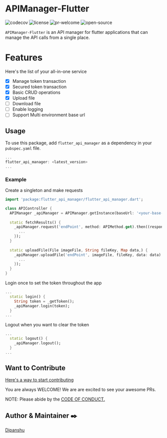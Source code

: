 # APIManager-Flutter

![codecov](https://codecov.io/gh/101Loop/APIManager-Flutter/branch/master/graph/badge.svg?token=770R0EZKQG)
![license](https://img.shields.io/github/license/101Loop/APIManager-Flutter.svg)
![pr-welcome](https://img.shields.io/badge/PRs-welcome-brightgreen.svg)
![open-source](https://badges.frapsoft.com/os/v1/open-source.png?v=103)

`APIManager-Flutter` is an API manager for flutter applications that can manage
the API calls from a single place.<br>

# Features

Here's the list of your all-in-one service

- [x] Manage token transaction
- [x] Secured token transaction
- [x] Basic CRUD operations
- [x] Upload file
- [ ] Download file
- [ ] Enable logging
- [ ] Support Multi environment base url

## Usage
To use this package, add `flutter_api_manager` as a dependency in your `pubspec.yaml` file.
``` dart
...
flutter_api_manager: <latest_version>
...
```
### Example

Create a singleton and make requests
``` dart
import 'package:flutter_api_manager/flutter_api_manager.dart';

class APIController {
  APIManager _apiManager = APIManager.getInstance(baseUrl: '<your-base-url>');
  
  static fetchResults() {
    _apiManager.request('endPoint', method: APIMethod.get).then((response) {
      ...    
    });
  }
  
  static uploadFile(File imageFile, String fileKey, Map data,) {
    _apiManager.uploadFile('endPoint', imageFile, fileKey, data: data).then((response) {
      ...    
    });
  }
}
```
Login once to set the token throughout the app
```dart
...
  static login() {
    String token = _getToken();
    _apiManager.login(token);
  }
...
```
Logout when you want to clear the token
```dart
...
  static logout() {
    _apiManager.logout();
  }
...
```

## Want to Contribute

[Here's a way to start contributing](https://github.com/101Loop/APIManager-Flutter/blob/master/CONTRIBUTING.md)

You are always WELCOME! We are are excited to see your awesome PRs.

NOTE: Please abide by the
[CODE OF CONDUCT.](https://github.com/101Loop/APIManager-Flutter/blob/master/CODE_OF_CONDUCT.md)

## Author & Maintainer ✒️

[Dipanshu](https://github.com/iamdipanshusingh)
